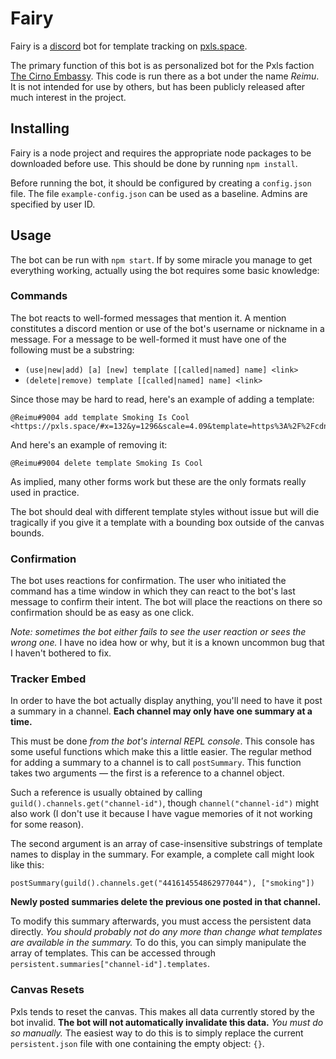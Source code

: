 Fairy
=====
Fairy is a [discord](https://discord.com) bot for template tracking on [pxls.space](https://pxls.space).

The primary function of this bot is as personalized bot for the Pxls faction [The Cirno Embassy](https://perfectfreeze.art). 
This code is run there as a bot under the name *Reimu*. 
It is not intended for use by others, but has been publicly released after much interest in the project.

Installing
----------

Fairy is a node project and requires the appropriate node packages to be downloaded before use.
This should be done by running `npm install`.

Before running the bot, it should be configured by creating a `config.json` file.
The file `example-config.json` can be used as a baseline.
Admins are specified by user ID.

Usage
-----

The bot can be run with `npm start`.
If by some miracle you manage to get everything working, actually using the bot requires some basic knowledge:

### Commands
The bot reacts to well-formed messages that mention it.
A mention constitutes a discord mention or use of the bot's username or nickname in a message.
For a message to be well-formed it must have one of the following must be a substring:
- `(use|new|add) [a] [new] template [[called|named] name] <link>`
- `(delete|remove) template [[called|named] name] <link>`

Since those may be hard to read, here's an example of adding a template:

```
@Reimu#9004 add template Smoking Is Cool <https://pxls.space/#x=132&y=1296&scale=4.09&template=https%3A%2F%2Fcdn.discordapp.com%2Fattachments%2F513464079977938964%2F831555895459708968%2FSmoking_Is_Cool_template_135.png&ox=3&oy=1158&tw=135&oo=1&title=Smoking%20Is%20Cool>
```

And here's an example of removing it:

```
@Reimu#9004 delete template Smoking Is Cool
```

As implied, many other forms work but these are the only formats really used in practice.

The bot should deal with different template styles without issue but will die tragically if you give it a template with a bounding box outside of the canvas bounds.

### Confirmation
The bot uses reactions for confirmation.
The user who initiated the command has a time window in which they can react to the bot's last message to confirm their intent.
The bot will place the reactions on there so confirmation should be as easy as one click.

*Note: sometimes the bot either fails to see the user reaction or sees the wrong one.* I have no idea how or why, but it is a known uncommon bug that I haven't bothered to fix.

### Tracker Embed
In order to have the bot actually display anything, you'll need to have it post a summary in a channel.
**Each channel may only have one summary at a time.**

This must be done *from the bot's internal REPL console*.
This console has some useful functions which make this a little easier.
The regular method for adding a summary to a channel is to call `postSummary`.
This function takes two arguments — the first is a reference to a channel object.

Such a reference is usually obtained by calling `guild().channels.get("channel-id")`, though `channel("channel-id")` might also work (I don't use it because I have vague memories of it not working for some reason).

The second argument is an array of case-insensitive substrings of template names to display in the summary.
For example, a complete call might look like this:

```
postSummary(guild().channels.get("441614554862977044"), ["smoking"])
```

**Newly posted summaries delete the previous one posted in that channel.**

To modify this summary afterwards, you must access the persistent data directly.
*You should probably not do any more than change what templates are available in the summary.*
To do this, you can simply manipulate the array of templates.
This can be accessed through `persistent.summaries["channel-id"].templates`.

### Canvas Resets
Pxls tends to reset the canvas.
This makes all data currently stored by the bot invalid.
**The bot will not automatically invalidate this data.**
*You must do so manually.*
The easiest way to do this is to simply replace the current `persistent.json` file with one containing the empty object: `{}`.